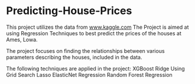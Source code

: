 # Predicting-House-Prices

This project utilizes the data from www.kaggle.com
The Project is aimed at using Regression Techniques to best predict the prices of the houses at Ames, Lowa.

The project focuses on finding the relationships between various parameters describing the houses, included in the data.

The following techniques are applied in the project:
XGBoost
Ridge Using Grid Search
Lasso
ElasticNet Regression
Random Forest Regression

